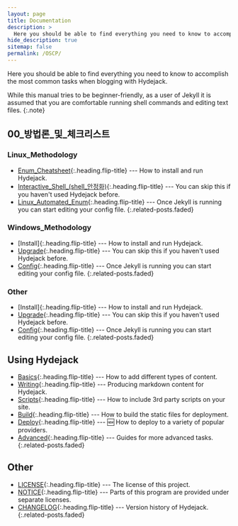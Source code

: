 ```yaml
---
layout: page
title: Documentation
description: >
  Here you should be able to find everything you need to know to accomplish the most common tasks when blogging with Hydejack.
hide_description: true
sitemap: false
permalink: /OSCP/
---
```


Here you should be able to find everything you need to know to accomplish the most common tasks when blogging with Hydejack.

While this manual tries to be beginner-friendly, as a user of Jekyll it is assumed that you are comfortable running shell commands and editing text files.
{:.note}


## 00_방법론_및_체크리스트
### Linux_Methodology
* [Enum_Cheatsheet]{:.heading.flip-title} --- How to install and run Hydejack.
* [Interactive_Shell_(shell_안정화)]{:.heading.flip-title} --- You can skip this if you haven't used Hydejack before.
* [Linux_Automated_Enum]{:.heading.flip-title} --- Once Jekyll is running you can start editing your config file.
{:.related-posts.faded}

### Windows_Methodology
* [Install]{:.heading.flip-title} --- How to install and run Hydejack.
* [Upgrade]{:.heading.flip-title} --- You can skip this if you haven't used Hydejack before.
* [Config]{:.heading.flip-title} --- Once Jekyll is running you can start editing your config file.
{:.related-posts.faded}

### Other
* [Install]{:.heading.flip-title} --- How to install and run Hydejack.
* [Upgrade]{:.heading.flip-title} --- You can skip this if you haven't used Hydejack before.
* [Config]{:.heading.flip-title} --- Once Jekyll is running you can start editing your config file.
{:.related-posts.faded}

## Using Hydejack
* [Basics]{:.heading.flip-title} --- How to add different types of content.
* [Writing]{:.heading.flip-title} --- Producing markdown content for Hydejack.
* [Scripts]{:.heading.flip-title} --- How to include 3rd party scripts on your site.
* [Build]{:.heading.flip-title} --- How to build the static files for deployment.
* [Deploy]{:.heading.flip-title} --- 🆕 How to deploy to a variety of popular providers.
* [Advanced]{:.heading.flip-title} --- Guides for more advanced tasks.
{:.related-posts.faded}

## Other
* [LICENSE]{:.heading.flip-title} --- The license of this project.
* [NOTICE]{:.heading.flip-title} --- Parts of this program are provided under separate licenses.
* [CHANGELOG]{:.heading.flip-title} --- Version history of Hydejack.
{:.related-posts.faded}

[Enum_Cheatsheet]: /00_방법론_및_체크리스트/Linux_Methodology/Enum_Cheatsheet.md
[Interactive_Shell_(shell_안정화)]: /00_방법론_및_체크리스트/Linux_Methodology/Interactive_Shell_(shell_안정화).md
[Linux_Automated_Enum]: /00_방법론_및_체크리스트/Linux_Methodology/Linux_Automated_Enum.md

[Kerberos_기법]: /00_방법론_및_체크리스트/Windows_Methodology/Kerberos_기법.md




[upgrade]: upgrade.md
[config]: config.md
[basics]: basics.md
[writing]: writing.md
[scripts]: scripts.md
[build]: build.md
[deploy]: deploy.md
[advanced]: advanced.md
[LICENSE]: ../LICENSE.md
[NOTICE]: ../NOTICE.md
[CHANGELOG]: ../CHANGELOG.md
